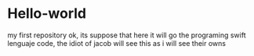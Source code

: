 # Hello-world
my first repository
ok, its suppose that here it will go the programing
swift lenguaje code, the idiot of jacob will see this as i will see their owns 

